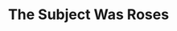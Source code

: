 ---
layout: productions
redirect_from:
  - /productions/1990_The_Subject_Was_Roses
title: The Subject Was Roses
year: 1990
image:
category:
details:
  Theatre: Players by the Sea
cast:
crew:
  Director: Michael Lipp
external_links:
---